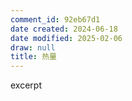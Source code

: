 ```yaml
---
comment_id: 92eb67d1
date created: 2024-06-18
date modified: 2025-02-06
draw: null
title: 热量
---
```

excerpt

<!-- more -->
